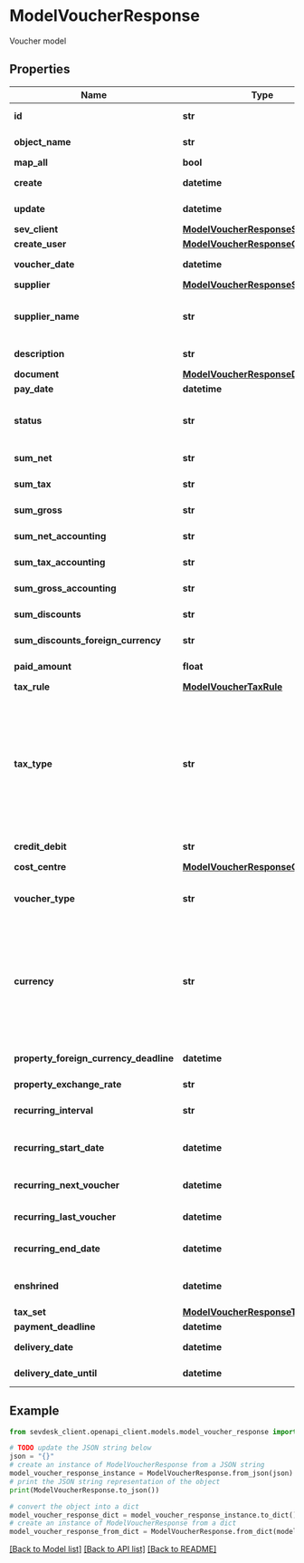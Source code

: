 # ModelVoucherResponse

Voucher model

## Properties

Name | Type | Description | Notes
------------ | ------------- | ------------- | -------------
**id** | **str** | The voucher id | [optional] [readonly] 
**object_name** | **str** | The voucher object name | [optional] [readonly] 
**map_all** | **bool** |  | [optional] 
**create** | **datetime** | Date of voucher creation | [optional] [readonly] 
**update** | **datetime** | Date of last voucher update | [optional] [readonly] 
**sev_client** | [**ModelVoucherResponseSevClient**](ModelVoucherResponseSevClient.md) |  | [optional] 
**create_user** | [**ModelVoucherResponseCreateUser**](ModelVoucherResponseCreateUser.md) |  | [optional] 
**voucher_date** | **datetime** | Needs to be provided as timestamp or dd.mm.yyyy | [optional] 
**supplier** | [**ModelVoucherResponseSupplier**](ModelVoucherResponseSupplier.md) |  | [optional] 
**supplier_name** | **str** | The supplier name.&lt;br&gt;       The value you provide here will determine what supplier name is shown for the voucher in case you did not provide a supplier. | [optional] 
**description** | **str** | The description of the voucher. Essentially the voucher number. | [optional] 
**document** | [**ModelVoucherResponseDocument**](ModelVoucherResponseDocument.md) |  | [optional] 
**pay_date** | **datetime** | Needs to be timestamp or dd.mm.yyyy | [optional] 
**status** | **str** | Please have a look in       &lt;a href&#x3D;&#39;#tag/Voucher/Types-and-status-of-vouchers&#39;&gt;status of vouchers&lt;/a&gt;      to see what the different status codes mean | [optional] 
**sum_net** | **str** | Net sum of the voucher | [optional] [readonly] 
**sum_tax** | **str** | Tax sum of the voucher | [optional] [readonly] 
**sum_gross** | **str** | Gross sum of the voucher | [optional] [readonly] 
**sum_net_accounting** | **str** | Net accounting sum of the voucher. Is usually the same as sumNet | [optional] [readonly] 
**sum_tax_accounting** | **str** | Tax accounting sum of the voucher. Is usually the same as sumTax | [optional] [readonly] 
**sum_gross_accounting** | **str** | Gross accounting sum of the voucher. Is usually the same as sumGross | [optional] [readonly] 
**sum_discounts** | **str** | Sum of all discounts in the voucher | [optional] [readonly] 
**sum_discounts_foreign_currency** | **str** | Discounts sum of the voucher in the foreign currency | [optional] [readonly] 
**paid_amount** | **float** | Amount which has already been paid for this voucher by the customer | [optional] [readonly] 
**tax_rule** | [**ModelVoucherTaxRule**](ModelVoucherTaxRule.md) |  | [optional] 
**tax_type** | **str** | **Use this in sevdesk-Update 1.0 (instead of taxRule).**  Tax type of the voucher. There are four tax types: 1. default - Umsatzsteuer ausweisen 2. eu - Steuerfreie innergemeinschaftliche Lieferung (Europäische Union) 3. noteu - Steuerschuldnerschaft des Leistungsempfängers (außerhalb EU, z. B. Schweiz) 4. custom - Using custom tax set 5. ss - Not subject to VAT according to §19 1 UStG Tax rates are heavily connected to the tax type used. | [optional] 
**credit_debit** | **str** | Defines if your voucher is a credit (C) or debit (D) | [optional] 
**cost_centre** | [**ModelVoucherResponseCostCentre**](ModelVoucherResponseCostCentre.md) |  | [optional] 
**voucher_type** | **str** | Type of the voucher. For more information on the different types, check       &lt;a href&#x3D;&#39;#tag/Voucher/Types-and-status-of-vouchers&#39;&gt;this&lt;/a&gt;   | [optional] 
**currency** | **str** | specifies which currency the voucher should have. Attention: If the currency differs from the default currency stored in the account, then either the \&quot;propertyForeignCurrencyDeadline\&quot; or \&quot;propertyExchangeRate\&quot; parameter must be specified. If both parameters are specified, then the \&quot;propertyForeignCurrencyDeadline\&quot; parameter is preferred | [optional] 
**property_foreign_currency_deadline** | **datetime** | Defines the exchange rate day and and then the exchange rate is set from sevdesk. Needs to be provided as timestamp or dd.mm.yyyy | [optional] 
**property_exchange_rate** | **str** | Defines the exchange rate | [optional] 
**recurring_interval** | **str** | The DateInterval in which recurring vouchers are generated.&lt;br&gt;       Necessary attribute for all recurring vouchers. | [optional] 
**recurring_start_date** | **datetime** | The date when the recurring vouchers start being generated.&lt;br&gt;       Necessary attribute for all recurring vouchers. | [optional] 
**recurring_next_voucher** | **datetime** | The date when the next voucher should be generated.&lt;br&gt;       Necessary attribute for all recurring vouchers. | [optional] 
**recurring_last_voucher** | **datetime** | The date when the last voucher was generated. | [optional] 
**recurring_end_date** | **datetime** | The date when the recurring vouchers end being generated.&lt;br&gt;      Necessary attribute for all recurring vouchers. | [optional] 
**enshrined** | **datetime** | Enshrined vouchers cannot be changed. Can only be set via [Voucher/{voucherId}/enshrine](#tag/Voucher/operation/voucherEnshrine). This operation cannot be undone. | [optional] [readonly] 
**tax_set** | [**ModelVoucherResponseTaxSet**](ModelVoucherResponseTaxSet.md) |  | [optional] 
**payment_deadline** | **datetime** | Payment deadline of the voucher. | [optional] 
**delivery_date** | **datetime** | Needs to be provided as timestamp or dd.mm.yyyy | [optional] 
**delivery_date_until** | **datetime** | Needs to be provided as timestamp or dd.mm.yyyy | [optional] 

## Example

```python
from sevdesk_client.openapi_client.models.model_voucher_response import ModelVoucherResponse

# TODO update the JSON string below
json = "{}"
# create an instance of ModelVoucherResponse from a JSON string
model_voucher_response_instance = ModelVoucherResponse.from_json(json)
# print the JSON string representation of the object
print(ModelVoucherResponse.to_json())

# convert the object into a dict
model_voucher_response_dict = model_voucher_response_instance.to_dict()
# create an instance of ModelVoucherResponse from a dict
model_voucher_response_from_dict = ModelVoucherResponse.from_dict(model_voucher_response_dict)
```
[[Back to Model list]](../README.md#documentation-for-models) [[Back to API list]](../README.md#documentation-for-api-endpoints) [[Back to README]](../README.md)


